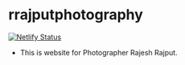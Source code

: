 # rrajputphotography
[![Netlify Status](https://api.netlify.com/api/v1/badges/df2c967b-2f4b-4376-943e-e1c99b55ef8c/deploy-status)](https://app.netlify.com/sites/rrajputphotography/deploys)

- This is website for Photographer Rajesh Rajput.